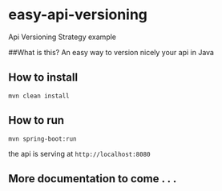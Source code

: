 # easy-api-versioning
Api Versioning Strategy example

##What is this?
An easy way to version nicely your api in Java

## How to install
```
mvn clean install
```

## How to run
```
mvn spring-boot:run
```
the api is serving at `http://localhost:8080`

## More documentation to come . . .

